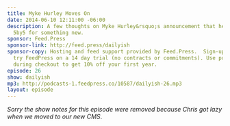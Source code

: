 ```yaml
---
title: Myke Hurley Moves On
date: 2014-06-10 12:11:00 -06:00
description: A few thoughts on Myke Hurley&rsquo;s announcement that he&rsquo;s leaving
  5by5 for something new.
sponsor: Feed.Press
sponsor-link: http://feed.press/dailyish
sponsor-copy: Hosting and feed support provided by Feed.Press.  Sign-up today and
  try FeedPress on a 14 day trial (no contracts or commitments). Use promo code "dailyish"
  during checkout to get 10% off your first year.
episode: 26
show: dailyish
mp3: http://podcasts-1.feedpress.co/10587/dailyish-26.mp3
layout: episode
---
```


<em>Sorry the show notes for this episode were removed because Chris got lazy when we moved to our new CMS</em>.

